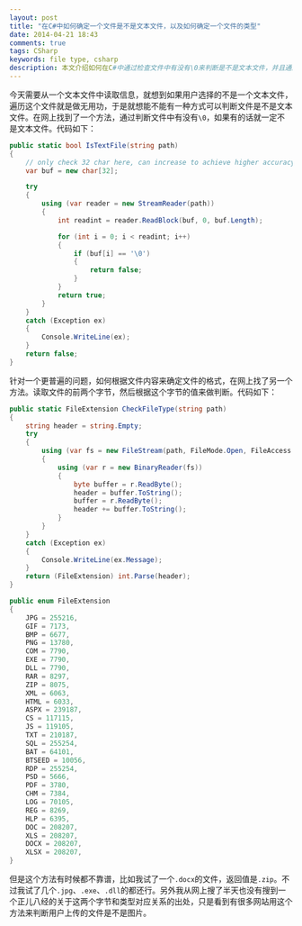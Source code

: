 ```yaml
---
layout: post
title: "在C#中如何确定一个文件是不是文本文件，以及如何确定一个文件的类型"
date: 2014-04-21 18:43
comments: true
tags: CSharp
keywords: file type, csharp
description: 本文介绍如何在C#中通过检查文件中有没有\0来判断是不是文本文件，并且通过文件的前两个字节来判断文件类型。需要注意的是这两个方法都不是很准确。
---
```


今天需要从一个文本文件中读取信息，就想到如果用户选择的不是一个文本文件，遍历这个文件就是做无用功，于是就想能不能有一种方式可以判断文件是不是文本文件。在网上找到了一个方法，通过判断文件中有没有`\0`，如果有的话就一定不是文本文件。代码如下：
```csharp
public static bool IsTextFile(string path)
{
    // only check 32 char here, can increase to achieve higher accuracy
	var buf = new char[32];

	try
	{
		using (var reader = new StreamReader(path))
		{
			int readint = reader.ReadBlock(buf, 0, buf.Length);

			for (int i = 0; i < readint; i++)
			{
				if (buf[i] == '\0')
				{
					return false;
				}
			}
			return true;
		}
	}
	catch (Exception ex)
	{
		Console.WriteLine(ex);
	}
	return false;
}
```

针对一个更普遍的问题，如何根据文件内容来确定文件的格式，在网上找了另一个方法。读取文件的前两个字节，然后根据这个字节的值来做判断。代码如下：

```csharp
public static FileExtension CheckFileType(string path)
{
	string header = string.Empty;
	try
	{
		using (var fs = new FileStream(path, FileMode.Open, FileAccess.Read))
		{
			using (var r = new BinaryReader(fs))
			{
				byte buffer = r.ReadByte();
				header = buffer.ToString();
				buffer = r.ReadByte();
				header += buffer.ToString();
			}
		}
	}
	catch (Exception ex)
	{
		Console.WriteLine(ex.Message);
	}
	return (FileExtension) int.Parse(header);
}

public enum FileExtension
{
	JPG = 255216,
	GIF = 7173,
	BMP = 6677,
	PNG = 13780,
	COM = 7790,
	EXE = 7790,
	DLL = 7790,
	RAR = 8297,
	ZIP = 8075,
	XML = 6063,
	HTML = 6033,
	ASPX = 239187,
	CS = 117115,
	JS = 119105,
	TXT = 210187,
	SQL = 255254,
	BAT = 64101,
	BTSEED = 10056,
	RDP = 255254,
	PSD = 5666,
	PDF = 3780,
	CHM = 7384,
	LOG = 70105,
	REG = 8269,
	HLP = 6395,
	DOC = 208207,
	XLS = 208207,
	DOCX = 208207,
	XLSX = 208207,
}
```

但是这个方法有时候都不靠谱，比如我试了一个`.docx`的文件，返回值是`.zip`。不过我试了几个`.jpg`、`.exe`、`.dll`的都还行。另外我从网上搜了半天也没有搜到一个正儿八经的关于这两个字节和类型对应关系的出处，只是看到有很多网站用这个方法来判断用户上传的文件是不是图片。